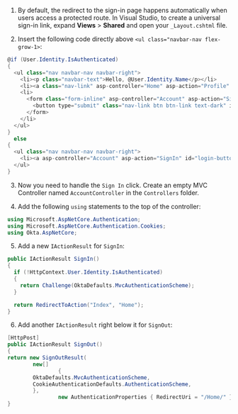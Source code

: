 1. By default, the redirect to the sign-in page happens automatically when users access a protected route. In Visual Studio, to create a universal sign-in link, expand **Views** > **Shared** and open your `_Layout.cshtml` file.

2. Insert the following code directly above `<ul class="navbar-nav flex-grow-1>`:

```csharp
@if (User.Identity.IsAuthenticated)
{
  <ul class="nav navbar-nav navbar-right">
    <li><p class="navbar-text">Hello, @User.Identity.Name</p></li>
    <li><a class="nav-link" asp-controller="Home" asp-action="Profile" id="profile-button">Profile</a></li>
    <li>
      <form class="form-inline" asp-controller="Account" asp-action="SignOut" method="post">
        <button type="submit" class="nav-link btn btn-link text-dark" id="logout-button">Sign Out</button>
      </form>
    </li>
  </ul>
}
  else
{
  <ul class="nav navbar-nav navbar-right">
    <li><a asp-controller="Account" asp-action="SignIn" id="login-button">Sign In</a></li>
  </ul>
}
```

3. Now you need to handle the `Sign In` click. Create an empty MVC Controller named `AccountController` in the `Controllers` folder.

4. Add the following `using` statements to the top of the controller:

```csharp
using Microsoft.AspNetCore.Authentication;
using Microsoft.AspNetCore.Authentication.Cookies;
using Okta.AspNetCore;
```

5. Add a new `IActionResult` for `SignIn`:

```csharp
public IActionResult SignIn()
{
  if (!HttpContext.User.Identity.IsAuthenticated)
  {
    return Challenge(OktaDefaults.MvcAuthenticationScheme);
  }

  return RedirectToAction("Index", "Home");
}
```

6. Add another `IActionResult` right below it for `SignOut`:

```csharp
[HttpPost]
public IActionResult SignOut()
{
return new SignOutResult(
        new[]
                {
        OktaDefaults.MvcAuthenticationScheme,
        CookieAuthenticationDefaults.AuthenticationScheme,
        },
                new AuthenticationProperties { RedirectUri = "/Home/" });
}
```
